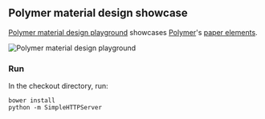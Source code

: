 ## Polymer material design  showcase

[Polymer material design playground](https://ebidel.github.io/material-playground/) showcases [Polymer](https://www.polymer-project.org/1.0/)'s [paper elements](https://elements.polymer-project.org/browse?package=paper-elements).

![Polymer material design playground](https://raw.githubusercontent.com/ebidel/material-playground/master/images/screenshot.png)

### Run

In the checkout directory, run:

    bower install
    python -m SimpleHTTPServer


